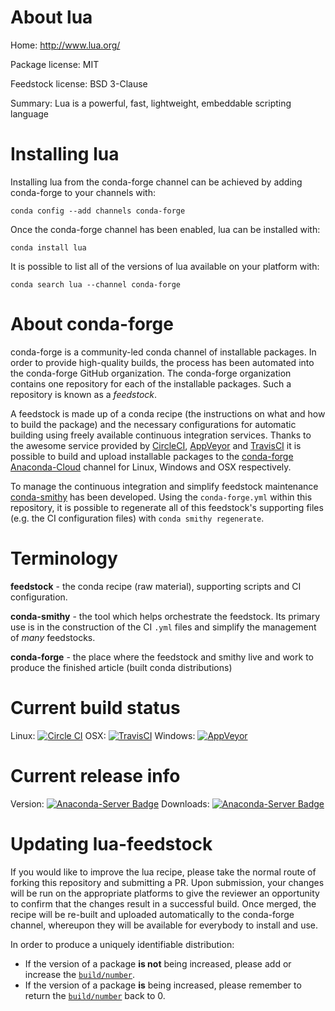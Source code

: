 About lua
=========

Home: http://www.lua.org/

Package license: MIT

Feedstock license: BSD 3-Clause

Summary: Lua is a powerful, fast, lightweight, embeddable scripting language



Installing lua
==============

Installing lua from the conda-forge channel can be achieved by adding conda-forge to your channels with:

```
conda config --add channels conda-forge
```

Once the conda-forge channel has been enabled, lua can be installed with:

```
conda install lua
```

It is possible to list all of the versions of lua available on your platform with:

```
conda search lua --channel conda-forge
```


About conda-forge
=================

conda-forge is a community-led conda channel of installable packages.
In order to provide high-quality builds, the process has been automated into the
conda-forge GitHub organization. The conda-forge organization contains one repository 
for each of the installable packages. Such a repository is known as a *feedstock*.

A feedstock is made up of a conda recipe (the instructions on what and how to build
the package) and the necessary configurations for automatic building using freely
available continuous integration services. Thanks to the awesome service provided by
[CircleCI](https://circleci.com/), [AppVeyor](http://www.appveyor.com/)
and [TravisCI](https://travis-ci.org/) it is possible to build and upload installable
packages to the [conda-forge](https://anaconda.org/conda-forge)
[Anaconda-Cloud](http://docs.anaconda.org/) channel for Linux, Windows and OSX respectively.

To manage the continuous integration and simplify feedstock maintenance
[conda-smithy](http://github.com/conda-forge/conda-smithy) has been developed.
Using the ``conda-forge.yml`` within this repository, it is possible to regenerate all of
this feedstock's supporting files (e.g. the CI configuration files) with ``conda smithy regenerate``.


Terminology
===========

**feedstock** - the conda recipe (raw material), supporting scripts and CI configuration.

**conda-smithy** - the tool which helps orchestrate the feedstock.
                   Its primary use is in the construction of the CI ``.yml`` files
                   and simplify the management of *many* feedstocks.

**conda-forge** - the place where the feedstock and smithy live and work to
                  produce the finished article (built conda distributions)

Current build status
====================

Linux: [![Circle CI](https://circleci.com/gh/conda-forge/lua-feedstock.svg?style=svg)](https://circleci.com/gh/conda-forge/lua-feedstock)
OSX: [![TravisCI](https://travis-ci.org/conda-forge/lua-feedstock.svg?branch=master)](https://travis-ci.org/conda-forge/lua-feedstock) 
Windows: [![AppVeyor](https://ci.appveyor.com/api/projects/status/github/conda-forge/lua-feedstock?svg=True)](https://ci.appveyor.com/project/conda-forge/lua-feedstock/branch/master)

Current release info
====================
Version: [![Anaconda-Server Badge](https://anaconda.org/conda-forge/lua/badges/version.svg)](https://anaconda.org/conda-forge/lua)
Downloads: [![Anaconda-Server Badge](https://anaconda.org/conda-forge/lua/badges/downloads.svg)](https://anaconda.org/conda-forge/lua)


Updating lua-feedstock
======================

If you would like to improve the lua recipe, please take the normal
route of forking this repository and submitting a PR. Upon submission, your changes will
be run on the appropriate platforms to give the reviewer an opportunity to confirm that the
changes result in a successful build. Once merged, the recipe will be re-built and uploaded
automatically to the conda-forge channel, whereupon they will be available for everybody to
install and use.

In order to produce a uniquely identifiable distribution:
 * If the version of a package **is not** being increased, please add or increase
   the [``build/number``](http://conda.pydata.org/docs/building/meta-yaml.html#build-number-and-string). 
 * If the version of a package **is** being increased, please remember to return
   the [``build/number``](http://conda.pydata.org/docs/building/meta-yaml.html#build-number-and-string)
   back to 0.
